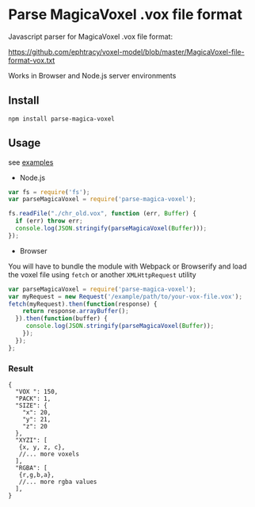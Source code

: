 # Parse MagicaVoxel .vox file format
Javascript parser for MagicaVoxel .vox file format:

https://github.com/ephtracy/voxel-model/blob/master/MagicaVoxel-file-format-vox.txt

Works in Browser and Node.js server environments

## Install

```
npm install parse-magica-voxel
```

## Usage
see [examples](/example)

* Node.js
```javascript
var fs = require('fs');
var parseMagicaVoxel = require('parse-magica-voxel');

fs.readFile("./chr_old.vox", function (err, Buffer) {
  if (err) throw err;
  console.log(JSON.stringify(parseMagicaVoxel(Buffer)));
});
```

* Browser

You will have to bundle the module with Webpack or Browserify and load the voxel file using `fetch` or another `XMLHttpRequest` utility
```javascript
var parseMagicaVoxel = require('parse-magica-voxel');
var myRequest = new Request('/example/path/to/your-vox-file.vox');
fetch(myRequest).then(function(response) {
    return response.arrayBuffer();
  }).then(function(buffer) {
     console.log(JSON.stringify(parseMagicaVoxel(Buffer));
    });
  });
};
```

### Result
```
{
  "VOX ": 150,
  "PACK": 1,
  "SIZE": {
    "x": 20,
    "y": 21,
    "z": 20
  },
  "XYZI": [
   {x, y, z, c},
   //... more voxels
  ],
  "RGBA": [
   {r,g,b,a},
   //... more rgba values
  ],
}
```
